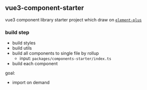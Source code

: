 ## vue3-component-starter
vue3 component library starter project which draw on [`element-plus`](https://github.com/element-plus/element-plus)

### build step

* build styles
* build utils
* build all components to single file by rollup
  * input: `packages/components-starter/index.ts`
* build each component


goal:
* import on demand
